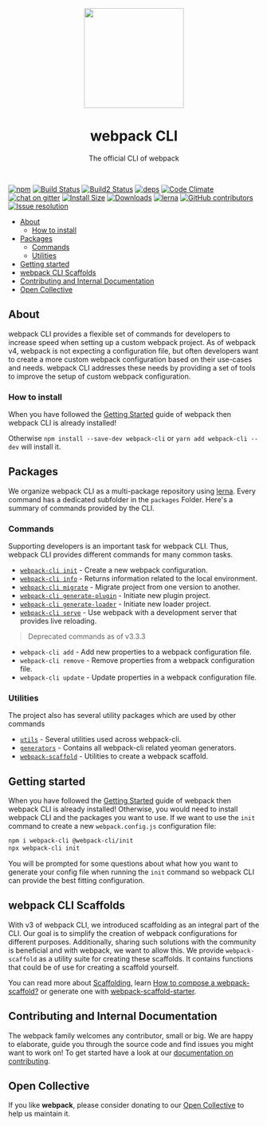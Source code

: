 <div align="center">
    <a href="https://github.com/webpack/webpack-cli">
        <img width="200" height="200" src="https://webpack.js.org/assets/icon-square-big.svg">
    </a>
</div>

<h1 align="center">webpack CLI</h1>

<p align="center">
  The official CLI of webpack
</p>
<br>

[![npm][npm]][npm-url]
[![Build Status][build-status]][build-status-url]
[![Build2 Status][build-status-azure]][build-status-azure-url]
[![deps][deps]][deps-url]
[![Code Climate][maintainability]][maintainability-url]
[![chat on gitter][chat]][chat-url]
[![Install Size][size]][size-url]
[![Downloads][downloads]][downloads-url]
[![lerna][lerna]][lerna-url]
[![GitHub contributors][contributors]][contributors-url]
[![Issue resolution][issue-resolution]][issue-resolution-url]

-   [About](#about)
    -   [How to install](#how-to-install)
-   [Packages](#packages)
    -   [Commands](#commands)
    -   [Utilities](#utilities)
-   [Getting started](#getting-started)
-   [webpack CLI Scaffolds](#webpack-cli-scaffolds)
-   [Contributing and Internal Documentation](#contributing-and-internal-documentation)
-   [Open Collective](#open-collective)

## About

webpack CLI provides a flexible set of commands for developers to increase speed when setting up a custom webpack project. As of webpack v4, webpack is not expecting a configuration file, but often developers want to create a more custom webpack configuration based on their use-cases and needs. webpack CLI addresses these needs by providing a set of tools to improve the setup of custom webpack configuration.

### How to install

When you have followed the [Getting Started](https://webpack.js.org/guides/getting-started/) guide of webpack then webpack CLI is already installed!

Otherwise `npm install --save-dev webpack-cli` or `yarn add webpack-cli --dev` will install it.

## Packages

We organize webpack CLI as a multi-package repository using [lerna](https://github.com/lerna/lerna). Every command has a dedicated subfolder in the `packages` Folder. Here's a summary of commands provided by the CLI.

### Commands

Supporting developers is an important task for webpack CLI. Thus, webpack CLI provides different commands for many common tasks.

-   [`webpack-cli init`](./packages/init/README.md#webpack-cli-init) - Create a new webpack configuration.
-   [`webpack-cli info`](./packages/info/README.md#webpack-cli-info) - Returns information related to the local environment.
-   [`webpack-cli migrate`](./packages/migrate/README.md#webpack-cli-migrate) - Migrate project from one version to another.
-   [`webpack-cli generate-plugin`](./packages/generate-plugin/README.md#webpack-cli-generate-plugin) - Initiate new plugin project.
-   [`webpack-cli generate-loader`](./packages/generate-loader/README.md#webpack-cli-generate-loader) - Initiate new loader project.
-   [`webpack-cli serve`](./packages/serve/README.md#webpack-cli-serve) - Use webpack with a development server that provides live reloading.

> Deprecated commands as of v3.3.3

-   `webpack-cli add` - Add new properties to a webpack configuration file.
-   `webpack-cli remove` - Remove properties from a webpack configuration file.
-   `webpack-cli update` - Update properties in a webpack configuration file.

### Utilities

The project also has several utility packages which are used by other commands

-   [`utils`](./packages/utils/README.md) - Several utilities used across webpack-cli.
-   [`generators`](./packages/generators/README.md) - Contains all webpack-cli related yeoman generators.
-   [`webpack-scaffold`](./packages/webpack-scaffold/README.md) - Utilities to create a webpack scaffold.

## Getting started

When you have followed the [Getting Started](https://webpack.js.org/guides/getting-started/) guide of webpack then webpack CLI is already installed! Otherwise, you would need to install webpack CLI and the packages you want to use. If we want to use the `init` command to create a new `webpack.config.js` configuration file:

```sh
npm i webpack-cli @webpack-cli/init
npx webpack-cli init
```

You will be prompted for some questions about what how you want to generate your config file when running the `init` command so webpack CLI can provide the best fitting configuration.

## webpack CLI Scaffolds

With v3 of webpack CLI, we introduced scaffolding as an integral part of the CLI. Our goal is to simplify the creation of webpack configurations for different purposes. Additionally, sharing such solutions with the community is beneficial and with webpack, we want to allow this. We provide `webpack-scaffold` as a utility suite for creating these scaffolds. It contains functions that could be of use for creating a scaffold yourself.

You can read more about [Scaffolding](https://webpack.js.org/guides/scaffolding), learn [How to compose a webpack-scaffold?](https://webpack.js.org/contribute/writing-a-scaffold) or generate one with [webpack-scaffold-starter](https://github.com/rishabh3112/webpack-scaffold-starter).

## Contributing and Internal Documentation

The webpack family welcomes any contributor, small or big. We are happy to elaborate, guide you through the source code and find issues you might want to work on! To get started have a look at our [documentation on contributing](./.github/CONTRIBUTING.md).

## Open Collective

If you like **webpack**, please consider donating to our [Open Collective](https://opencollective.com/webpack) to help us maintain it.

[build-status]: https://travis-ci.org/webpack/webpack-cli.svg
[build-status-url]: https://travis-ci.org/webpack/webpack-cli
[build-status-azure]: https://dev.azure.com/webpack/webpack/_apis/build/status/webpack.webpack-cli
[build-status-azure-url]: https://dev.azure.com/webpack/webpack/_build/latest?definitionId=4
[chat]: https://badges.gitter.im/webpack/webpack.svg
[chat-url]: https://gitter.im/webpack/webpack
[contributors]: https://img.shields.io/github/contributors/webpack/webpack-cli.svg
[contributors-url]: https://github.com/webpack/webpack-cli/graphs/contributors
[deps]: https://img.shields.io/david/webpack/webpack.svg
[deps-url]: https://david-dm.org/webpack/webpack-cli
[downloads]: https://img.shields.io/npm/dw/webpack-cli.svg
[downloads-url]: https://www.npmjs.com/package/webpack-cli
[issue-resolution]: https://isitmaintained.com/badge/resolution/webpack/webpack-cli.svg
[issue-resolution-url]: https://github.com/webpack/webpack-cli/issues
[lerna]: https://img.shields.io/badge/maintained%20with-lerna-cc00ff.svg
[lerna-url]: http://www.lernajs.io/
[npm]: https://img.shields.io/npm/v/webpack-cli.svg
[npm-url]: https://www.npmjs.com/package/webpack-cli
[maintainability]: https://codeclimate.com/github/webpack/webpack-cli/badges/gpa.svg
[maintainability-url]: https://codeclimate.com/github/webpack/webpack-cli
[size]: https://packagephobia.now.sh/badge?p=webpack-cli
[size-url]: https://packagephobia.now.sh/result?p=webpack-cli
